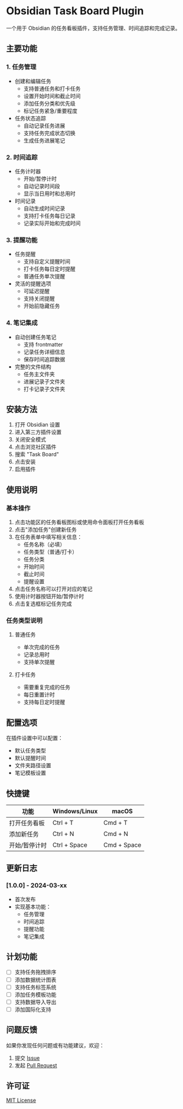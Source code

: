 # Obsidian Task Board Plugin

一个用于 Obsidian 的任务看板插件，支持任务管理、时间追踪和完成记录。

## 主要功能

### 1. 任务管理
- 创建和编辑任务
  - 支持普通任务和打卡任务
  - 设置开始时间和截止时间
  - 添加任务分类和优先级
  - 标记任务紧急/重要程度
- 任务状态追踪
  - 自动记录任务进展
  - 支持任务完成状态切换
  - 生成任务进展笔记

### 2. 时间追踪
- 任务计时器
  - 开始/暂停计时
  - 自动记录时间段
  - 显示当日用时和总用时
- 时间记录
  - 自动生成时间记录
  - 支持打卡任务每日记录
  - 记录实际开始和完成时间

### 3. 提醒功能
- 任务提醒
  - 支持自定义提醒时间
  - 打卡任务每日定时提醒
  - 普通任务单次提醒
- 灵活的提醒选项
  - 可延迟提醒
  - 支持关闭提醒
  - 开始前隐藏任务

### 4. 笔记集成
- 自动创建任务笔记
  - 支持 frontmatter
  - 记录任务详细信息
  - 保存时间追踪数据
- 完整的文件结构
  - 任务主文件夹
  - 进展记录子文件夹
  - 打卡记录子文件夹

## 安装方法

1. 打开 Obsidian 设置
2. 进入第三方插件设置
3. 关闭安全模式
4. 点击浏览社区插件
5. 搜索 "Task Board"
6. 点击安装
7. 启用插件

## 使用说明

### 基本操作
1. 点击功能区的任务看板图标或使用命令面板打开任务看板
2. 点击"添加任务"创建新任务
3. 在任务表单中填写相关信息：
   - 任务名称（必填）
   - 任务类型（普通/打卡）
   - 任务分类
   - 开始时间
   - 截止时间
   - 提醒设置
4. 点击任务名称可以打开对应的笔记
5. 使用计时器按钮开始/暂停计时
6. 点击复选框标记任务完成

### 任务类型说明
1. 普通任务
   - 单次完成的任务
   - 记录总用时
   - 支持单次提醒

2. 打卡任务
   - 需要重复完成的任务
   - 每日重置计时
   - 支持每日定时提醒

## 配置选项

在插件设置中可以配置：
- 默认任务类型
- 默认提醒时间
- 文件夹路径设置
- 笔记模板设置

## 快捷键

| 功能 | Windows/Linux | macOS |
|------|--------------|-------|
| 打开任务看板 | Ctrl + T | Cmd + T |
| 添加新任务 | Ctrl + N | Cmd + N |
| 开始/暂停计时 | Ctrl + Space | Cmd + Space |

## 更新日志

### [1.0.0] - 2024-03-xx
- 首次发布
- 实现基本功能：
  - 任务管理
  - 时间追踪
  - 提醒功能
  - 笔记集成

## 计划功能

- [ ] 支持任务拖拽排序
- [ ] 添加数据统计图表
- [ ] 支持任务标签系统
- [ ] 添加任务模板功能
- [ ] 支持数据导入导出
- [ ] 添加国际化支持

## 问题反馈

如果你发现任何问题或有功能建议，欢迎：
1. 提交 [Issue](https://github.com/yourusername/obsidian-task-board/issues)
2. 发起 [Pull Request](https://github.com/yourusername/obsidian-task-board/pulls)

## 许可证

[MIT License](LICENSE)
